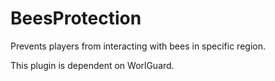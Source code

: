 # BeesProtection
Prevents players from interacting with bees in specific region.

This plugin is dependent on WorlGuard.
